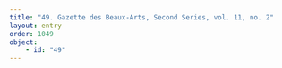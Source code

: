 ```yaml
---
title: "49. Gazette des Beaux-Arts, Second Series, vol. 11, no. 2"
layout: entry
order: 1049
object:
    - id: "49"
---
```

